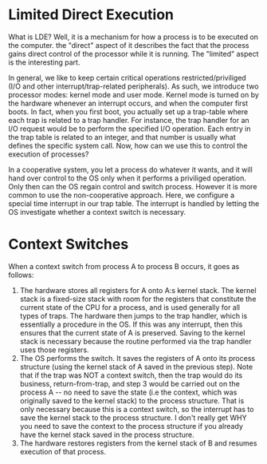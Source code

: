 # Limited Direct Execution
What is LDE? Well, it is a mechanism for how a process is to be executed on the computer. the "direct" aspect of it describes 
the fact that the process gains direct control of the processor while it is running. The "limited" aspect is the interesting part. 

In general, we like to keep certain critical operations restricted/priviliged (I/O and other interrupt/trap-related peripherals). As such, we introduce two processor modes: kernel mode and user mode. Kernel mode is turned on by the hardware whenever an interrupt occurs, and when the computer first boots. In fact, when you first boot, you actually set up a trap-table where each trap is related to a trap handler. For instance, the trap handler for an I/O request would be to perform the specified I/O operation. Each entry in the trap table is related to an integer, and that number is usually what defines the specific system call. Now, how can we use this to control the execution of processes?

In a cooperative system, you let a process do whatever it wants, and it will hand over control to the OS only when it 
performs a priviliged operation. Only then can the OS regain control and switch process. However it is more common to use the non-cooperative approach. Here, we configure a special time interrupt in our trap table. The interrupt is handled by letting the OS investigate whether a context switch is necessary.

# Context Switches
When a context switch from process A to process B occurs, it goes as follows:

1. The hardware stores all registers for A onto A:s kernel stack. The kernel stack is a fixed-size stack with room for the 
registers that constitute the current state of the CPU for a process, and is used generally for all types of traps. 
The hardware then jumps to the trap handler, which is essentially
a procedure in the OS. If this was any interrupt, then this ensures that the current state of A is preserved. Saving to the
kernel stack is necessary because the routine performed via the trap handler uses those registers.
2. The OS performs the switch. It saves the registers of A onto its process structure (using the kernel stack of A saved in the 
previous step). Note that if the trap was NOT a context switch, then the trap would do its business, return-from-trap, and step 3 would be carried out on the process A --
no need to save the state (i.e the context, which was originally saved to the kernel stack) to the process structure. That 
is only necessary because this is a context switch, so the interrupt has to save the kernel stack to the process structure. I don't really get WHY you need to save the context to the process structure if you already have the kernel stack saved in the process structure.
3. The hardware restores registers from the kernel stack of B and resumes execution of that process.
